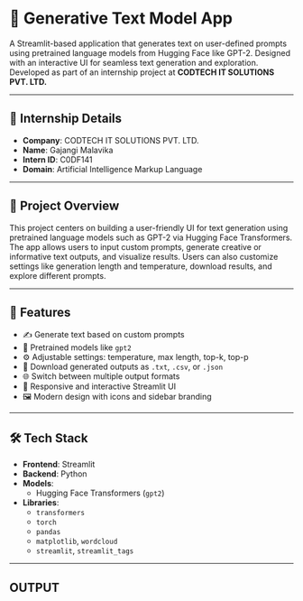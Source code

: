 # 🧠 Generative Text Model App

A Streamlit-based application that generates text on user-defined prompts using pretrained language models from Hugging Face like GPT-2. Designed with an interactive UI for seamless text generation and exploration. Developed as part of an internship project at **CODTECH IT SOLUTIONS PVT. LTD.**

---

## 🏢 Internship Details

- **Company**: CODTECH IT SOLUTIONS PVT. LTD.  
- **Name**: Gajangi Malavika  
- **Intern ID**: C0DF141  
- **Domain**: Artificial Intelligence Markup Language  

---

## 📌 Project Overview

This project centers on building a user-friendly UI for text generation using pretrained language models such as GPT-2 via Hugging Face Transformers. The app allows users to input custom prompts, generate creative or informative text outputs, and visualize results. Users can also customize settings like generation length and temperature, download results, and explore different prompts.

---

## 🚀 Features

- ✍️ Generate text based on custom prompts  
- 🤖 Pretrained models like `gpt2` 
- ⚙ Adjustable settings: temperature, max length, top-k, top-p  
- 🧾 Download generated outputs as `.txt`, `.csv`, or `.json`     
- 🌐 Switch between multiple output formats  
- 📱 Responsive and interactive Streamlit UI  
- 🖼 Modern design with icons and sidebar branding  


---

## 🛠 Tech Stack

- **Frontend**: Streamlit  
- **Backend**: Python  
- **Models**:  
  - Hugging Face Transformers (`gpt2`)
- **Libraries**:  
  - `transformers`  
  - `torch`  
  - `pandas`  
  - `matplotlib`, `wordcloud`  
  - `streamlit`, `streamlit_tags`

---

## OUTPUT
